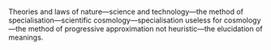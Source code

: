 Theories and laws of nature—science and technology—the method of specialisation—scientific cosmology—specialisation useless for cosmology—the method of progressive approximation not heuristic—the elucidation of meanings.